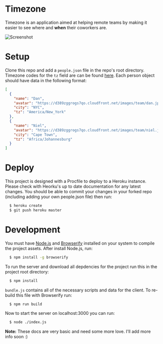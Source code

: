 # Timezone

Timezone is an application aimed at helping remote teams by making it easier
to see where and **when** their coworkers are.

![Screenshot](https://www.dropbox.com/s/10mv0d3jekwag1y/github.png?dl=0)

# Setup

Clone this repo and add a `people.json` file in the repo's root directory. 
Timezone codes for the `tz` field are can be found [here](http://momentjs.com/timezone/). 
Each person object should have data in the following format:

```json
[
  {
    "name": "Dan",
    "avatar": "https://d389zggrogs7qo.cloudfront.net/images/team/dan.jpg",
    "city": "NYC",
    "tz": "America/New_York"
  },
  {
    "name": "Niel",
    "avatar": "https://d389zggrogs7qo.cloudfront.net/images/team/niel.jpg",
    "city": "Cape Town",
    "tz": "Africa/Johannesburg"
  }
]
```


# Deploy

This project is designed with a Procfile to deploy to a Heroku instance. Please
check with Heorku's up to date documentation for any latest changes. You should
be able to commit your changes in your forked repo (including adding your own 
people.json file) then run:

```bash
  $ heroku create
  $ git push heroku master
```


# Development

You must have [Node.js](http://nodejs.org/) and [Browserify](http://browserify.org/)
installed on your system to compile the project assets. After install Node.js, run:

```bash
  $ npm install -g browserify
```

To run the server and download all depdencies for the project run this in the
project root directory:

```bash
  $ npm install
```

`bundle.js` contains all of the necessary scripts and data for the client.
To re-build this file with Browserify run:

```bash
  $ npm run build
```

Now to start the server on localhost:3000 you can run:

```bash
  $ node ./index.js
```

**Note:** These docs are very basic and need some more love. I'll add more info
soon  :)
